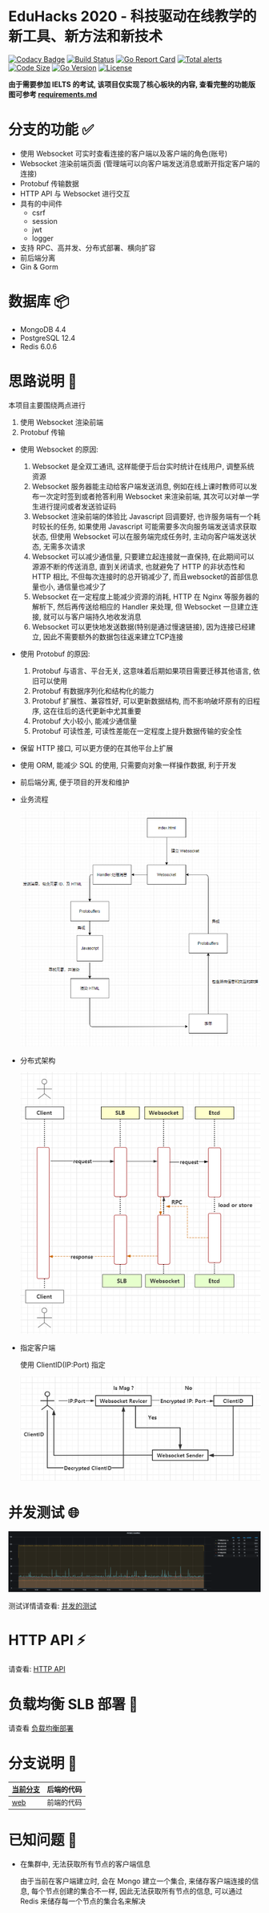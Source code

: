 # EduHacks 2020 - 科技驱动在线教学的新工具、新方法和新技术

[![Codacy Badge](https://api.codacy.com/project/badge/Grade/b7df68b252224405a3fa51f792c823a7)](https://app.codacy.com/manual/dirname/eduhacks2020?utm_source=github.com&utm_medium=referral&utm_content=dirname/eduhacks2020&utm_campaign=Badge_Grade_Dashboard)
[![Build Status](https://travis-ci.org/dirname/eduhacks2020.svg?branch=master)](https://travis-ci.org/dirname/eduhacks2020)
[![Go Report Card](https://goreportcard.com/badge/github.com/dirname/eduhacks2020)](https://goreportcard.com/report/github.com/dirname/eduhacks2020)
[![Total alerts](https://img.shields.io/lgtm/alerts/g/dirname/eduhacks2020.svg?logo=lgtm&logoWidth=18)](https://lgtm.com/projects/g/dirname/eduhacks2020/alerts/)
[![Code Size](https://img.shields.io/github/languages/code-size/dirname/eduhacks2020)](https://img.shields.io/github/languages/code-size/dirname/eduhacks2020)
[![Go Version](https://img.shields.io/github/go-mod/go-version/dirname/eduhacks2020?filename=Go%2Fgo.mod)](https://img.shields.io/github/go-mod/go-version/dirname/eduhacks2020?filename=Go%2Fgo.mod)
[![License](https://img.shields.io/github/license/dirname/eduhacks2020)](https://img.shields.io/github/license/dirname/eduhacks2020)

**由于需要参加 IELTS 的考试, 该项目仅实现了核心板块的内容, 查看完整的功能版图可参考 [requirements.md](requirements.md)**

# 分支的功能 :white_check_mark:

- 使用 Websocket 可实时查看连接的客户端以及客户端的角色(账号)
- Websocket 渲染前端页面 (管理端可以向客户端发送消息或断开指定客户端的连接)
- Protobuf 传输数据
- HTTP API 与 Websocket 进行交互
- 具有的中间件
    - csrf
    - session
    - jwt
    - logger
- 支持 RPC、高并发、分布式部署、横向扩容
- 前后端分离
- Gin & Gorm

# 数据库 :package:

- MongoDB 4.4
- PostgreSQL 12.4
- Redis 6.0.6

# 思路说明 :construction_worker:

本项目主要围绕两点进行
1. 使用 Websocket 渲染前端
2. Protobuf 传输

- 使用 Websocket 的原因:
    1. Websocket 是全双工通讯, 这样能便于后台实时统计在线用户, 调整系统资源
    2. Websocket 服务器能主动给客户端发送消息, 例如在线上课时教师可以发布一次定时签到或者抢答利用 Websocket 来渲染前端, 其次可以对单一学生进行提问或者发送验证码
    3. Websocket 渲染前端的体验比 Javascript 回调要好, 也许服务端有一个耗时较长的任务, 如果使用 Javascript 可能需要多次向服务端发送请求获取状态, 但使用 Websocket 可以在服务端完成任务时, 主动向客户端发送状态, 无需多次请求
    4. Websocket 可以减少通信量, 只要建立起连接就一直保持, 在此期间可以源源不断的传送消息, 直到关闭请求, 也就避免了 HTTP 的非状态性和 HTTP 相比, 不但每次连接时的总开销减少了, 而且websocket的首部信息量也小, 通信量也减少了
    5. Websocket 在一定程度上能减少资源的消耗, HTTP 在 Nginx 等服务器的解析下, 然后再传送给相应的 Handler 来处理, 但 Websocket 一旦建立连接, 就可以与客户端持久地收发消息
    6. Websocket 可以更快地发送数据(特别是通过慢速链接), 因为连接已经建立, 因此不需要额外的数据包往返来建立TCP连接

- 使用 Protobuf 的原因:
    1. Protobuf 与语言、平台无关, 这意味着后期如果项目需要迁移其他语言, 依旧可以使用
    2. Protobuf 有数据序列化和结构化的能力
    3. Protobuf 扩展性、兼容性好, 可以更新数据结构, 而不影响破坏原有的旧程序, 这在往后的迭代更新中尤其重要
    4. Protobuf 大小较小, 能减少通信量
    5. Protobuf 可读性差, 可读性差能在一定程度上提升数据传输的安全性

- 保留 HTTP 接口, 可以更方便的在其他平台上扩展

- 使用 ORM, 能减少 SQL 的使用, 只需要向对象一样操作数据, 利于开发

- 前后端分离, 便于项目的开发和维护

- 业务流程

    ![render](Resource/render.png)

- 分布式架构

    ![flowchart](Resource/flowchart.png)

- 指定客户端

    使用 ClientID(IP:Port) 指定

    ![flowchart](Resource/flowchart_2.png)

# 并发测试 :globe_with_meridians:

![单机建立连接测试](Resource/result_1.png)

测试详情请查看: [并发的测试](https://blog.htdocs.net/2020/09/28/1601226096221/#more) 

# HTTP API :zap:

请查看: [HTTP API](https://blog.htdocs.net/2020/09/29/1601321351876/)

# 负载均衡 SLB 部署 :pushpin:

请查看 [负载均衡部署](https://blog.htdocs.net/2020/09/26/1601114680969/#more)

# 分支说明 :page_facing_up:

| [当前分支](https://github.com/dirname/eduhacks2020) | 后端的代码 |
|----|----|
| [web](https://github.com/dirname/eduhacks2020/tree/web) | 前端的代码 |

# 已知问题 :bug:

- 在集群中, 无法获取所有节点的客户端信息
  
  由于当前在客户端建立时, 会在 Mongo 建立一个集合, 来储存客户端连接的信息, 每个节点创建的集合不一样, 因此无法获取所有节点的信息, 可以通过 Redis 来储存每一个节点的集合名来解决